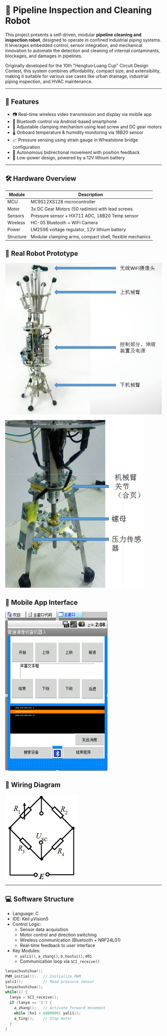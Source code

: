 # 🧽 Pipeline Inspection and Cleaning Robot

This project presents a self-driven, modular **pipeline cleaning and inspection robot**, designed to operate in confined industrial piping systems. It leverages embedded control, sensor integration, and mechanical innovation to automate the detection and cleaning of internal contaminants, blockages, and damages in pipelines.

Originally developed for the 10th "Hengtuo·Luang Cup" Circuit Design Contest, this system combines affordability, compact size, and extensibility, making it suitable for various use cases like urban drainage, industrial piping inspection, and HVAC maintenance.

---

## 🚀 Features

- 📷 Real-time wireless video transmission and display via mobile app
- 📱 Bluetooth control via Android-based smartphone
- 💪 Adjustable clamping mechanism using lead screw and DC gear motors
- 🌡️ Onboard temperature & humidity monitoring via 18B20 sensor
- 📈 Pressure sensing using strain gauge in Wheatstone bridge configuration
- 🔁 Autonomous bidirectional movement with position feedback
- 🔌 Low-power design, powered by a 12V lithium battery

---

## 🛠 Hardware Overview

| Module | Description |
|--------|-------------|
| MCU    | MC9S12XS128 microcontroller |
| Motor  | 3x DC Gear Motors (50 rad/min) with lead screws |
| Sensors| Pressure sensor + HX711 ADC, 18B20 Temp sensor |
| Wireless| HC-05 Bluetooth + WiFi Camera |
| Power  | LM2596 voltage regulator, 12V lithium battery |
| Structure| Modular clamping arms, compact shell, flexible mechanics |
## 🤖 Real Robot Prototype

![Robot Prototype](images/prototype_photo.png)
![Robot Prototype](images/Robotstructure.png)


## 📱 Mobile App Interface

![Mobile App](images/app_interface.png)

## 🔌 Wiring Diagram

![Wiring](images/wiring_diagram.png)

---

## 💻 Software Structure

- Language: C
- IDE: Keil μVision5
- Control Logic:
  - Sensor data acquisition
  - Motor control and direction switching
  - Wireless communication (Bluetooth + NRF24L01)
  - Real-time feedback to user interface
- Key Modules:
  - `yali1()`, `a_zhang()`, `b_houtui()`, etc.
  - Communication loop via `SCI_receive()`

```c
lanyachushihua();
PWM_initial();   // Initialize PWM
yali1();         // Read pressure sensor
lanyachushihua();
while(1) {
  lanya = SCI_receive();
  if (lanya == '1') {
    a_zhang();   // Activate forward movement
    while (hx1 > 6800000) yali1();
    a_ting();    // Stop motor
  }
}
